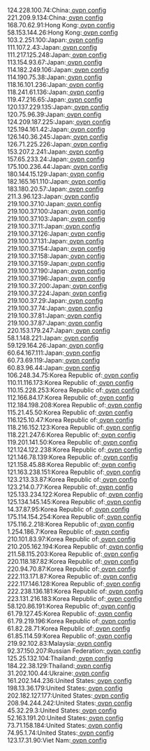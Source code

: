124.228.100.74:China:[ ovpn config](vpn/124_228_100_74.ovpn)  
221.209.9.134:China:[ ovpn config](vpn/221_209_9_134.ovpn)  
168.70.62.91:Hong Kong:[ ovpn config](vpn/168_70_62_91.ovpn)  
58.153.144.26:Hong Kong:[ ovpn config](vpn/58_153_144_26.ovpn)  
103.2.251.100:Japan:[ ovpn config](vpn/103_2_251_100.ovpn)  
111.107.2.43:Japan:[ ovpn config](vpn/111_107_2_43.ovpn)  
111.217.125.248:Japan:[ ovpn config](vpn/111_217_125_248.ovpn)  
113.154.93.67:Japan:[ ovpn config](vpn/113_154_93_67.ovpn)  
114.182.249.106:Japan:[ ovpn config](vpn/114_182_249_106.ovpn)  
114.190.75.38:Japan:[ ovpn config](vpn/114_190_75_38.ovpn)  
118.16.101.236:Japan:[ ovpn config](vpn/118_16_101_236.ovpn)  
118.241.61.136:Japan:[ ovpn config](vpn/118_241_61_136.ovpn)  
119.47.216.65:Japan:[ ovpn config](vpn/119_47_216_65.ovpn)  
120.137.229.135:Japan:[ ovpn config](vpn/120_137_229_135.ovpn)  
120.75.96.39:Japan:[ ovpn config](vpn/120_75_96_39.ovpn)  
124.209.187.225:Japan:[ ovpn config](vpn/124_209_187_225.ovpn)  
125.194.161.42:Japan:[ ovpn config](vpn/125_194_161_42.ovpn)  
126.140.36.245:Japan:[ ovpn config](vpn/126_140_36_245.ovpn)  
126.71.225.226:Japan:[ ovpn config](vpn/126_71_225_226.ovpn)  
153.207.2.241:Japan:[ ovpn config](vpn/153_207_2_241.ovpn)  
157.65.233.24:Japan:[ ovpn config](vpn/157_65_233_24.ovpn)  
175.100.236.44:Japan:[ ovpn config](vpn/175_100_236_44.ovpn)  
180.144.15.129:Japan:[ ovpn config](vpn/180_144_15_129.ovpn)  
182.165.161.110:Japan:[ ovpn config](vpn/182_165_161_110.ovpn)  
183.180.20.57:Japan:[ ovpn config](vpn/183_180_20_57.ovpn)  
211.3.96.123:Japan:[ ovpn config](vpn/211_3_96_123.ovpn)  
219.100.37.10:Japan:[ ovpn config](vpn/219_100_37_10.ovpn)  
219.100.37.100:Japan:[ ovpn config](vpn/219_100_37_100.ovpn)  
219.100.37.103:Japan:[ ovpn config](vpn/219_100_37_103.ovpn)  
219.100.37.11:Japan:[ ovpn config](vpn/219_100_37_11.ovpn)  
219.100.37.126:Japan:[ ovpn config](vpn/219_100_37_126.ovpn)  
219.100.37.131:Japan:[ ovpn config](vpn/219_100_37_131.ovpn)  
219.100.37.154:Japan:[ ovpn config](vpn/219_100_37_154.ovpn)  
219.100.37.158:Japan:[ ovpn config](vpn/219_100_37_158.ovpn)  
219.100.37.159:Japan:[ ovpn config](vpn/219_100_37_159.ovpn)  
219.100.37.190:Japan:[ ovpn config](vpn/219_100_37_190.ovpn)  
219.100.37.196:Japan:[ ovpn config](vpn/219_100_37_196.ovpn)  
219.100.37.200:Japan:[ ovpn config](vpn/219_100_37_200.ovpn)  
219.100.37.224:Japan:[ ovpn config](vpn/219_100_37_224.ovpn)  
219.100.37.29:Japan:[ ovpn config](vpn/219_100_37_29.ovpn)  
219.100.37.74:Japan:[ ovpn config](vpn/219_100_37_74.ovpn)  
219.100.37.81:Japan:[ ovpn config](vpn/219_100_37_81.ovpn)  
219.100.37.87:Japan:[ ovpn config](vpn/219_100_37_87.ovpn)  
220.153.179.247:Japan:[ ovpn config](vpn/220_153_179_247.ovpn)  
58.1.148.221:Japan:[ ovpn config](vpn/58_1_148_221.ovpn)  
59.129.164.26:Japan:[ ovpn config](vpn/59_129_164_26.ovpn)  
60.64.167.111:Japan:[ ovpn config](vpn/60_64_167_111.ovpn)  
60.73.69.119:Japan:[ ovpn config](vpn/60_73_69_119.ovpn)  
60.83.96.44:Japan:[ ovpn config](vpn/60_83_96_44.ovpn)  
106.248.34.75:Korea Republic of:[ ovpn config](vpn/106_248_34_75.ovpn)  
110.11.116.173:Korea Republic of:[ ovpn config](vpn/110_11_116_173.ovpn)  
110.15.228.253:Korea Republic of:[ ovpn config](vpn/110_15_228_253.ovpn)  
112.166.84.17:Korea Republic of:[ ovpn config](vpn/112_166_84_17.ovpn)  
112.184.198.208:Korea Republic of:[ ovpn config](vpn/112_184_198_208.ovpn)  
115.21.45.50:Korea Republic of:[ ovpn config](vpn/115_21_45_50.ovpn)  
116.125.10.47:Korea Republic of:[ ovpn config](vpn/116_125_10_47.ovpn)  
118.216.152.123:Korea Republic of:[ ovpn config](vpn/118_216_152_123.ovpn)  
118.221.247.6:Korea Republic of:[ ovpn config](vpn/118_221_247_6.ovpn)  
119.201.141.50:Korea Republic of:[ ovpn config](vpn/119_201_141_50.ovpn)  
121.124.122.238:Korea Republic of:[ ovpn config](vpn/121_124_122_238.ovpn)  
121.146.78.139:Korea Republic of:[ ovpn config](vpn/121_146_78_139.ovpn)  
121.158.45.88:Korea Republic of:[ ovpn config](vpn/121_158_45_88.ovpn)  
121.163.238.151:Korea Republic of:[ ovpn config](vpn/121_163_238_151.ovpn)  
123.213.33.87:Korea Republic of:[ ovpn config](vpn/123_213_33_87.ovpn)  
123.214.0.77:Korea Republic of:[ ovpn config](vpn/123_214_0_77.ovpn)  
125.133.234.122:Korea Republic of:[ ovpn config](vpn/125_133_234_122.ovpn)  
125.134.145.145:Korea Republic of:[ ovpn config](vpn/125_134_145_145.ovpn)  
14.37.87.95:Korea Republic of:[ ovpn config](vpn/14_37_87_95.ovpn)  
175.114.154.254:Korea Republic of:[ ovpn config](vpn/175_114_154_254.ovpn)  
175.116.2.218:Korea Republic of:[ ovpn config](vpn/175_116_2_218.ovpn)  
1.254.186.7:Korea Republic of:[ ovpn config](vpn/1_254_186_7.ovpn)  
210.101.83.97:Korea Republic of:[ ovpn config](vpn/210_101_83_97.ovpn)  
210.205.162.194:Korea Republic of:[ ovpn config](vpn/210_205_162_194.ovpn)  
211.58.115.203:Korea Republic of:[ ovpn config](vpn/211_58_115_203.ovpn)  
220.118.187.82:Korea Republic of:[ ovpn config](vpn/220_118_187_82.ovpn)  
220.94.70.87:Korea Republic of:[ ovpn config](vpn/220_94_70_87.ovpn)  
222.113.171.87:Korea Republic of:[ ovpn config](vpn/222_113_171_87.ovpn)  
222.117.146.128:Korea Republic of:[ ovpn config](vpn/222_117_146_128.ovpn)  
222.238.136.181:Korea Republic of:[ ovpn config](vpn/222_238_136_181.ovpn)  
223.131.216.183:Korea Republic of:[ ovpn config](vpn/223_131_216_183.ovpn)  
58.120.86.191:Korea Republic of:[ ovpn config](vpn/58_120_86_191.ovpn)  
61.79.127.45:Korea Republic of:[ ovpn config](vpn/61_79_127_45.ovpn)  
61.79.219.196:Korea Republic of:[ ovpn config](vpn/61_79_219_196.ovpn)  
61.82.28.71:Korea Republic of:[ ovpn config](vpn/61_82_28_71.ovpn)  
61.85.114.59:Korea Republic of:[ ovpn config](vpn/61_85_114_59.ovpn)  
219.92.102.83:Malaysia:[ ovpn config](vpn/219_92_102_83.ovpn)  
92.37.150.207:Russian Federation:[ ovpn config](vpn/92_37_150_207.ovpn)  
125.25.132.104:Thailand:[ ovpn config](vpn/125_25_132_104.ovpn)  
184.22.38.129:Thailand:[ ovpn config](vpn/184_22_38_129.ovpn)  
31.202.100.44:Ukraine:[ ovpn config](vpn/31_202_100_44.ovpn)  
161.202.144.236:United States:[ ovpn config](vpn/161_202_144_236.ovpn)  
198.13.36.179:United States:[ ovpn config](vpn/198_13_36_179.ovpn)  
202.182.127.177:United States:[ ovpn config](vpn/202_182_127_177.ovpn)  
208.94.244.242:United States:[ ovpn config](vpn/208_94_244_242.ovpn)  
45.32.29.3:United States:[ ovpn config](vpn/45_32_29_3.ovpn)  
52.163.191.20:United States:[ ovpn config](vpn/52_163_191_20.ovpn)  
73.71.158.184:United States:[ ovpn config](vpn/73_71_158_184.ovpn)  
74.95.1.74:United States:[ ovpn config](vpn/74_95_1_74.ovpn)  
123.17.31.90:Viet Nam:[ ovpn config](vpn/123_17_31_90.ovpn)  
